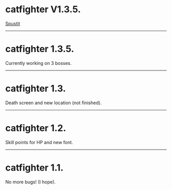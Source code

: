 # catfighter V1.3.5.
[Spustit](https://OreonCZ.github.io/catfighter/)
<hr>
<h1>catfighter 1.3.5.</h2>
<p>Currently working on 3 bosses.</p>
<hr>
<h1>catfighter 1.3.</h2>
<p>Death screen and new location (not finished).</p>
<hr>
<h1>catfighter 1.2.</h2>
<p>Skill points for HP and new font.</p>
<hr>
<h1>catfighter 1.1.</h2>
<p>No more bugs! (I hope).</p>
